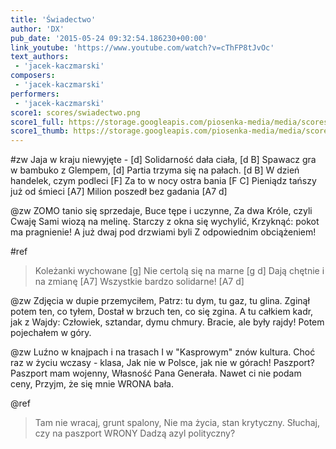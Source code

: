 ```yaml
---
title: 'Świadectwo'
author: 'DX'
pub_date: '2015-05-24 09:32:54.186230+00:00'
link_youtube: 'https://www.youtube.com/watch?v=cThFP8tJvOc'
text_authors:
 - 'jacek-kaczmarski'
composers:
 - 'jacek-kaczmarski'
performers:
 - 'jacek-kaczmarski'
score1: scores/swiadectwo.png
score1_full: https://storage.googleapis.com/piosenka-media/media/scores/swiadectwo.png
score1_thumb: https://storage.googleapis.com/piosenka-media/media/scores/swiadectwo.png.180x0_q85_upscale.jpg
---
```


#zw
Jaja w kraju niewyjęte - [d]
Solidarność dała ciała, [d B]
Spawacz gra w bambuko z Glempem, [d]
Partia trzyma się na pałach. [d B]
W dzień handelek, czym podleci [F]
Za to w nocy ostra bania [F C]
Pieniądz tańszy już od śmieci [A7]
Milion poszedł bez gadania [A7 d]

@zw
ZOMO tanio się sprzedaje,
Buce tępe i uczynne,
Za dwa Króle, czyli Cwaję
Sami wiozą na melinę.
Starczy z okna się wychylić,
Krzyknąć: pokot ma pragnienie!
A już dwaj pod drzwiami byli
Z odpowiednim obciążeniem!

#ref
>Koleżanki wychowane [g]
>Nie certolą się na marne [g d]
>Dają chętnie i na zmianę [A7]
>Wszystkie bardzo solidarne! [A7 d]

@zw
Zdjęcia w dupie przemyciłem,
Patrz: tu dym, tu gaz, tu glina.
Zginął potem ten, co tyłem,
Dostał w brzuch ten, co się zgina.
A tu całkiem kadr, jak z Wajdy:
Człowiek, sztandar, dymu chmury.
Bracie, ale były rajdy!
Potem pojechałem w góry.

@zw
Luźno w knajpach i na trasach
I w "Kasprowym" znów kultura.
Choć raz w życiu wczasy - klasa,
Jak nie w Polsce, jak nie w górach!
Paszport? Paszport mam wojenny,
Własność Pana Generała.
Nawet ci nie podam ceny,
Przyjm, że się mnie WRONA bała.

@ref
>Tam nie wracaj, grunt spalony,
>Nie ma życia, stan krytyczny.
>Słuchaj, czy na paszport WRONY
>Dadzą azyl polityczny?